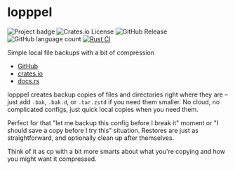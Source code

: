 # lopppel

![Project badge](https://img.shields.io/badge/language-Rust-blue.svg)
![Crates.io License](https://img.shields.io/crates/l/lopppel)
![GitHub Release](https://img.shields.io/github/v/release/PlexSheep/lopppel)
![GitHub language count](https://img.shields.io/github/languages/count/PlexSheep/lopppel)
[![Rust CI](https://github.com/PlexSheep/hedu/actions/workflows/cargo.yaml/badge.svg)](https://github.com/PlexSheep/hedu/actions/workflows/cargo.yaml)


Simple local file backups with a bit of compression

* [GitHub](https://github.com/PlexSheep/lopppel)
* [crates.io](https://crates.io/crates/lopppel)
* [docs.rs](https://docs.rs/crate/lopppel/)

lopppel creates backup copies of files and directories right where they are
– just add `.bak`, `.bak.d`, or `.tar.zstd` if you need them smaller. No cloud,
no complicated configs, just quick local copies when you need them.

Perfect for that "let me backup this config before I break it" moment or
"I should save a copy before I try this" situation. Restores are just as
straightforward, and optionally clean up after themselves.

Think of it as cp with a bit more smarts about what you're copying and how
you might want it compressed.

